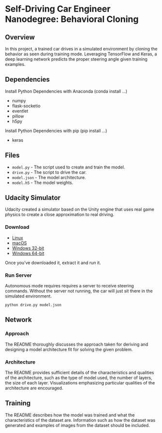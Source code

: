 # Self-Driving Car Engineer Nanodegree: Behavioral Cloning

## Overview

In this project, a trained car drives in a simulated environment by cloning the behavior as seen during training mode.  Leveraging TensorFlow and Keras, a deep learning network predicts the proper steering angle given training examples.

## Dependencies

Install Python Dependencies with Anaconda (conda install …)
* numpy
* flask-socketio
* eventlet
* pillow
* h5py

Install Python Dependencies with pip (pip install ...)
* keras

## Files
* `model.py` - The script used to create and train the model.
* `drive.py` - The script to drive the car.
* `model.json` - The model architecture.
* `model.h5` - The model weights.

## Udacity Simulator

Udacity created a simulator based on the Unity engine that uses real game physics to create a close approximation to real driving.

### Download

* [Linux](https://d17h27t6h515a5.cloudfront.net/topher/2016/November/5831f0f7_simulator-linux/simulator-linux.zip)
* [macOS](https://d17h27t6h515a5.cloudfront.net/topher/2016/November/5831f290_simulator-macos/simulator-macos.zip)
* [Windows 32-bit](https://d17h27t6h515a5.cloudfront.net/topher/2016/November/5831f4b6_simulator-windows-32/simulator-windows-32.zip)
* [Windows 64-bit](https://d17h27t6h515a5.cloudfront.net/topher/2016/November/5831f3a4_simulator-windows-64/simulator-windows-64.zip)

Once you’ve downloaded it, extract it and run it.

### Run Server

Autonomous mode requires requires a server to receive steering commands.  Without the server not running, the car will just sit there in the simulated environment.

`python drive.py model.json`

## Network

### Approach

The README thoroughly discusses the approach taken for deriving and designing a model architecture fit for solving the given problem.

### Architecture

The README provides sufficient details of the characteristics and qualities of the architecture, such as the type of model used, the number of layers, the size of each layer. Visualizations emphasizing particular qualities of the architecture are encouraged.

## Training

The README describes how the model was trained and what the characteristics of the dataset are. Information such as how the dataset was generated and examples of images from the dataset should be included.


